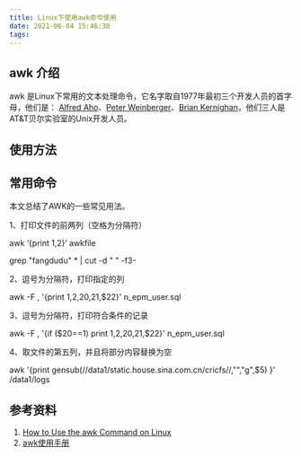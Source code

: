 ```yaml
---
title: Linux下使用awk命令使用
date: 2021-06-04 15:46:38
tags:
---
```


## awk 介绍

awk 是Linux下常用的文本处理命令，它名字取自1977年最初三个开发人员的首字母，他们是： [Alfred Aho](https://en.wikipedia.org/wiki/Alfred_Aho)、[Peter Weinberger](https://en.wikipedia.org/wiki/Peter_J._Weinberger)、[Brian Kernighan](https://en.wikipedia.org/wiki/Brian_Kernighan)，他们三人是AT&T贝尔实验室的Unix开发人员。

## 使用方法



## 常用命令

本文总结了AWK的一些常见用法。

1、打印文件的前两列（空格为分隔符）   

   awk ‘{print $1,$2}’ awkfile

   grep "fangdudu" * | cut -d " " -f3-

2、逗号为分隔符，打印指定的列

   awk -F , '{print $1,$2,$20,$21,$22}' n_epm_user.sql

3、逗号为分隔符，打印符合条件的记录

   awk -F , '{if ($20==1) print $1,$2,$20,$21,$22}' n_epm_user.sql

4、取文件的第五列，并且将部分内容替换为空

   awk '{print gensub(/\/data1\/static\.house\.sina\.com\.cn\/cricfs\//,"","g",$5) }' /data1/logs

## 参考资料

1. [How to Use the awk Command on Linux](https://www.howtogeek.com/562941/how-to-use-the-awk-command-on-linux/)
2. [awk使用手册](http://fanqiang.chinaunix.net/program/other/2005-09-07/3621.shtml)
